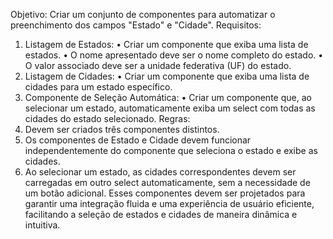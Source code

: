 Objetivo:
Criar um conjunto de componentes para automatizar o preenchimento dos campos 
"Estado" e "Cidade".
Requisitos:
1. Listagem de Estados:
• Criar um componente que exiba uma lista de estados.
• O nome apresentado deve ser o nome completo do estado.
• O valor associado deve ser a unidade federativa (UF) do estado.
2. Listagem de Cidades:
• Criar um componente que exiba uma lista de cidades para um estado 
específico.
3. Componente de Seleção Automática:
• Criar um componente que, ao selecionar um estado, automaticamente 
exiba um select com todas as cidades do estado selecionado.
Regras:
1. Devem ser criados três componentes distintos.
2. Os componentes de Estado e Cidade devem funcionar independentemente 
do componente que seleciona o estado e exibe as cidades.
3. Ao selecionar um estado, as cidades correspondentes devem ser carregadas 
em outro select automaticamente, sem a necessidade de um botão adicional.
Esses componentes devem ser projetados para garantir uma integração fluida e uma 
experiência de usuário eficiente, facilitando a seleção de estados e cidades de 
maneira dinâmica e intuitiva.